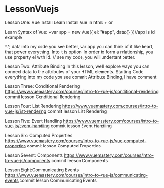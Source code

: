 # LessonVuejs
Lesson One: Vue Install
  Learn Install Vue in html:
    +<script src="https://cdn.jsdelivr.net/npm/vue/dist/vue.js"></script> or <script src="https://cdn.jsdelivr.net/npm/vue"></script>
  
  Learn Syntax of Vue:
    +var app = new Vue({
       el: "#app",
       data:{}
    })//app is id example <div id = "app"> ^.^,  data into my code you see better, var app you can think of it like heart, that power everything. Into it is option. In order to form a relationship, you use property el with id.
    // see my code, you will undertant better.

Lesson Two: Attribute Binding
   In this lesson, we’ll explore ways you can connect data to the attributes of your HTML elements.
   Starting Code
      everything into my code you see commit Attribute Binding, I have comment
      
Lesson Three: Conditional Rendering
   https://www.vuemastery.com/courses/intro-to-vue-js/conditional-rendering
   commit lesson Conditional Rendering
   
Lesson Four: List Rendering
   https://www.vuemastery.com/courses/intro-to-vue-js/list-rendering
   commit lesson List Rendering
   
Lesson Five: Event Handling
    https://www.vuemastery.com/courses/intro-to-vue-js/event-handling
    commit lesson Event Handling
    
Lesson Six: Computed Properties
    https://www.vuemastery.com/courses/intro-to-vue-js/vue-computed-properties
    commit lesson Computed Properties
    
Lesson Sevent: Components
    https://www.vuemastery.com/courses/intro-to-vue-js/components
    commit leeson Components

Lesson Eight:Communicating Events
    https://www.vuemastery.com/courses/intro-to-vue-js/communicating-events
    commit lesson Communicating Events
